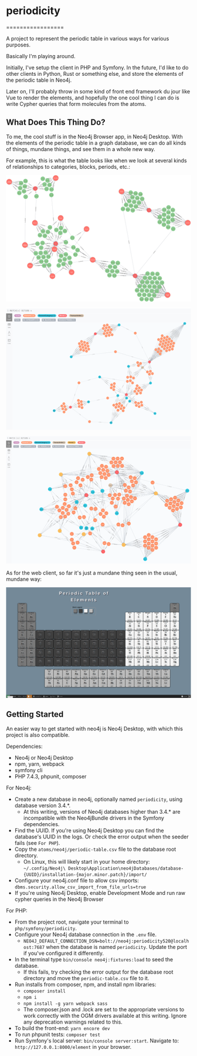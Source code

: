# periodicity

=================

A project to represent the periodic table in various ways for various purposes.

Basically I'm playing around.

Initially, I've setup the client in PHP and Symfony. In the future, I'd like to do other clients
in Python, Rust or something else, and store the elements of the periodic table in Neo4j.

Later on, I'll probably throw in some kind of front end framework du jour like Vue to render the elements,
and hopefully the one cool thing I can do is write Cypher queries that form molecules from the
atoms.

## What Does This Thing Do?

To me, the cool stuff is in the Neo4j Browser app, in Neo4j Desktop. With the elements of the
periodic table in a graph database, we can do all kinds of things, mundane things, and see them in a
whole new way.

For example, this is what the table looks like when we look at several kinds of relationships to
categories, blocks, periods, etc.:

![alt text](https://github.com/jeffwhite-619/periodicity/blob/master/atoms/graphs/periodicity-blocks-categories.png?raw=true "Grouping elements by category and block")

![alt text](https://github.com/jeffwhite-619/periodicity/blob/master/atoms/graphs/periodicity-browser-transactinies-catalysis.png?raw=true "Grouping elements by category, block, transactinides and catalysis groups")

![alt text](https://github.com/jeffwhite-619/periodicity/blob/master/atoms/graphs/periodicity-browser-periods-stretched.png?raw=true "Grouping elements by category, block, period, transactinides and catalysis groups")

As for the web client, so far it's just a mundane thing seen in the usual, mundane way:

![alt text](https://github.com/jeffwhite-619/periodicity/blob/master/atoms/graphs/periodicity-element-page.png?raw=true "Element page")

## Getting Started

An easier way to get started with neo4j is Neo4j Desktop, with which this project is also compatible.

Dependencies:

- Neo4j or Neo4j Desktop
- npm, yarn, webpack
- symfony cli
- PHP 7.4.3, phpunit, composer

For Neo4j:

- Create a new database in neo4j, optionally named `periodicity`, using database version 3.4.\*.
  - At this writing, versions of Neo4j databases higher than 3.4.\* are incompatible with the Neo4jBundle drivers in the Symfony dependencies.
- Find the UUID. If you're using Neo4j Desktop you can find the database's UUID in the logs. Or check the error output when the seeder fails (see `For PHP`).
- Copy the `atoms/neo4j/periodic-table.csv` file to the database root directory.
  - On Linux, this will likely start in your home directory: `~/.config/Neo4j\ Desktop\Application\neo4jDatabases/database-{UUID}/installation-{major.minor.patch}/import/`
- Configure your neo4j.conf file to allow csv imports: `dbms.security.allow_csv_import_from_file_urls=true`
- If you're using Neo4j Desktop, enable Development Mode and run raw cypher queries in the Neo4j Browser

For PHP:

- From the project root, navigate your terminal to `php/symfony/periodicity`.
- Configure your Neo4j database connection in the `.env` file.
  - `NEO4J_DEFAULT_CONNECTION_DSN=bolt://neo4j:periodicity520@localhost:7687` when the database is named `periodicity`. Update the port if you've configured it differently.
- In the terminal type `bin/console neo4j:fixtures:load` to seed the database.
  - If this fails, try checking the error output for the database root directory and move the `periodic-table.csv` file to it.
- Run installs from composer, npm, and install npm libraries:
  - `composer install`
  - `npm i`
  - `npm install -g yarn webpack sass`
  - The composer.json and .lock are set to the appropriate versions to work correctly with the OGM drivers available at this writing. Ignore any deprecation warnings related to this.
- To build the front-end: `yarn encore dev`
- To run phpunit tests: `composer test`
- Run Symfony's local server: `bin/console server:start`. Navigate to: `http://127.0.0.1:8000/element` in your browser.

